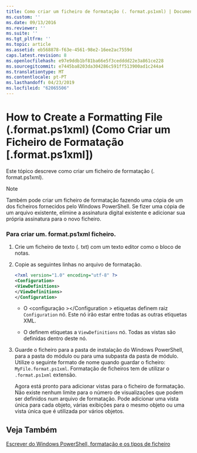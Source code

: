 ```yaml
---
title: Como criar um ficheiro de formatação (. format.ps1xml) | Documentos da Microsoft
ms.custom: ''
ms.date: 09/13/2016
ms.reviewer: ''
ms.suite: ''
ms.tgt_pltfrm: ''
ms.topic: article
ms.assetid: eb568878-f63e-4561-98e2-16ee2ac7559d
caps.latest.revision: 8
ms.openlocfilehash: e97e9ddb1bf81ba66e5f3cedddd22e3a861ce228
ms.sourcegitcommit: e7445ba8203da304286c591ff513900ad1c244a4
ms.translationtype: MT
ms.contentlocale: pt-PT
ms.lasthandoff: 04/23/2019
ms.locfileid: "62065506"
---
```

# <a name="how-to-create-a-formatting-file-formatps1xml"></a>How to Create a Formatting File (.format.ps1xml) (Como Criar um Ficheiro de Formatação [.format.ps1xml])

Este tópico descreve como criar um ficheiro de formatação (. format.ps1xml).

> [!NOTE]
> Também pode criar um ficheiro de formatação fazendo uma cópia de um dos ficheiros fornecidos pelo Windows PowerShell. Se fizer uma cópia de um arquivo existente, elimine a assinatura digital existente e adicionar sua própria assinatura para o novo ficheiro.

### <a name="to-create-a-formatps1xml-file"></a>Para criar um. format.ps1xml ficheiro.

1. Crie um ficheiro de texto (. txt) com um texto editor como o bloco de notas.

2. Copie as seguintes linhas no arquivo de formatação.

   ```xml
   <?xml version="1.0" encoding="utf-8" ?>
   <Configuration>
   <ViewDefinitions>
   </ViewDefinitions>
   </Configuration>
   ```

   - O \<configuração >\</Configuration > etiquetas definem raiz `Configuration` nó. Este nó irão estar entre todas as outras etiquetas XML.

   - O <ViewDefinitions> </ViewDefinitions> definem etiquetas a `ViewDefinitions` nó. Todas as vistas são definidas dentro deste nó.

3. Guarde o ficheiro para a pasta de instalação do Windows PowerShell, para a pasta do módulo ou para uma subpasta da pasta de módulo. Utilize o seguinte formato de nome quando guardar o ficheiro: `MyFile.format.ps1xml`. Formatação de ficheiros tem de utilizar o `.format.ps1xml` extensão.

   Agora está pronto para adicionar vistas para o ficheiro de formatação. Não existe nenhum limite para o número de visualizações que podem ser definidos num arquivo de formatação. Pode adicionar uma vista única para cada objeto, várias exibições para o mesmo objeto ou uma vista única que é utilizada por vários objetos.

## <a name="see-also"></a>Veja Também

[Escrever do Windows PowerShell, formatação e os tipos de ficheiro](./writing-a-powershell-formatting-file.md)
